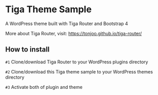 # Tiga Theme Sample

A WordPress theme built with Tiga Router and Bootstrap 4

More about Tiga Router, visit: https://tonjoo.github.io/tiga-router/

## How to install

`#1` Clone/download Tiga Router to your WordPress plugins directory

`#2` Clone/download this Tiga theme sample to your WordPress themes directory

`#3` Activate both of plugin and theme